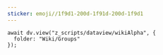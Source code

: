 ```yaml
---
sticker: emoji//1f9d1-200d-1f91d-200d-1f9d1
---
```


```dataviewjs
await dv.view("z_scripts/dataview/wikiAlpha", {
  folder: "Wiki/Groups"
});
```
